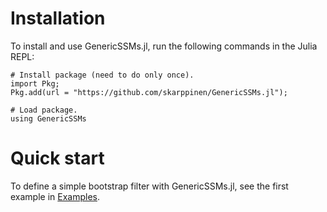 # Installation

To install and use GenericSSMs.jl, run the following commands in the Julia REPL:
```
# Install package (need to do only once).
import Pkg;
Pkg.add(url = "https://github.com/skarppinen/GenericSSMs.jl"); 

# Load package. 
using GenericSSMs
```

# Quick start

To define a simple bootstrap filter with GenericSSMs.jl, see the first example in [Examples](examples.md).
